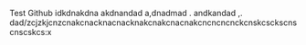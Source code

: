 

Test Github idkdnakdna akdnandad a,dnadmad . andkandad ,. dad/zcjzkjcnzcnakcnacknacnacknakcnakcnacnakcncncncnckcnskcsckscnscnscskcs:x
